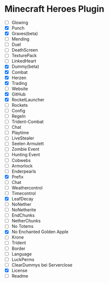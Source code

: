 # Minecraft Heroes Plugin

- [ ]  Glowing
- [x]  Punch
- [x]  Graves(beta)
- [ ]  Mending
- [ ]  Duel
- [ ]  DeathScreen
- [ ]  TexturePack
- [ ]  LinkedHeart
- [x]  Dummy(beta)
- [x]  Combat
- [x]  Herzen
- [x]  Trading
- [ ]  Website
- [x]  GitHub
- [x]  RocketLauncher
- [ ]  Rockets
- [ ]  Config
- [ ]  Regeln
- [ ]  Trident-Combat
- [ ]  Chat
- [ ]  Playtime
- [ ]  LiveStealer
- [ ]  Seelen Armulett
- [ ]  Zombie Event
- [ ]  Hunting Event
- [ ]  Cobwebs
- [ ]  Armorlock
- [ ]  Enderpearls
- [x]  Prefix
- [ ]  Chat
- [ ]  Weathercontrol
- [ ]  Timecontrol
- [x]  LeafDecay
- [ ]  NoNether
- [ ]  NoNetherite
- [ ]  EndChunks
- [ ]  NetherChunks
- [ ]  No Totems
- [x]  No Enchanted Golden Apple
- [ ]  Krone
- [ ]  Trident
- [ ]  Border
- [ ]  Language
- [ ]  LuckPerms
- [ ]  ClearDummys bei Serverclose
- [x]  License
- [ ]  Readme